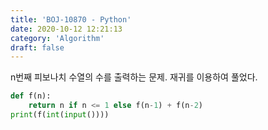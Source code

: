 ```yaml
---
title: 'BOJ-10870 - Python'
date: 2020-10-12 12:21:13
category: 'Algorithm'
draft: false
---
```

n번째 피보나치 수열의 수를 출력하는 문제. 재귀를 이용하여 풀었다.
```python
def f(n):
    return n if n <= 1 else f(n-1) + f(n-2)
print(f(int(input())))

```